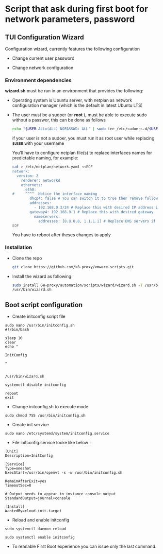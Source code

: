 # Script that ask during first boot for network parameters, password

## TUI Configuration Wizard

Configuration wizard, currently features the following configuration

- Change current user password

- Change network configuration

### Environment dependencies

**wizard.sh** must be run in an environment that provides the following:

- Operating system is Ubuntu server, with netplan as network configuration manager (which is the default in latest Ubuntu LTS)

- The user must be a sudoer (or **root** ), must be able to execute sudo without a passwor, this can be done as follows
  
  ```bash
  echo "$USER ALL=(ALL) NOPASSWD: ALL" | sudo tee /etc/sudoers.d/$USER
  ```
  
  if your user is not a sudoer, you must run it as root user while replacing **`$USER`** with your username

  You'll have to configure netplan file(s) to replace interfaces names for predictable naming, for example:
  
  ```bash
  cat > /etc/netplan/network.yaml <<EOF
  network:
    version: 2
      renderer: networkd
      ethernets:
        eth0:
  #     ^^^^  Notice the interface naming
          dhcp4: false # You can switch it to true then remove following lines
          addresses:
            - 192.168.0.3/24 # Replace this with desired IP address in CIDR format
          gateway4: 192.168.0.1 # Replace this with desired gateway
            nameservers:
              addresses: [8.8.8.8, 1.1.1.1] # Replace DNS servers if needed
  EOF
  ```
  
  You have to reboot after theses changes to apply

### Installation

- Clone the repo
  
  ```bash
  git clone https://github.com/k8-proxy/vmware-scripts.git
  ```

- Install the wizard as following
  
  ```bash
  sudo install GW-proxy/automation/scripts/wizard/wizard.sh -T /usr/bin/wizard.sh -m 0755
  /usr/bin/wizard.sh
  ```

## Boot script configuration

- Create initconfig script file
```
sudo nano /usr/bin/initconfig.sh
#!/bin/bash

sleep 10
clear
echo "

InitConfig

"


/usr/bin/wizard.sh

systemctl disable initconfig

reboot
exit
```

- Change initconfig.sh to execute mode 
```
sudo chmod 755 /usr/bin/initconfig.sh
```	
- Create init service
```
sudo nano /etc/systemd/system/initconfig.service
```
- File initconfig.service looke like below :
```
[Unit]
Description=InitConfig

[Service]
Type=oneshot
ExecStart=/usr/bin/openvt -s -w /usr/bin/initconfig.sh

RemainAfterExit=yes
TimeoutSec=0

# Output needs to appear in instance console output
StandardOutput=journal+console

[Install]
WantedBy=cloud-init.target
```
- Reload and enable initconfig
```
sudo systemctl daemon-reload
	
sudo systemctl enable initconfig
```
 
- To reanable First Boot experience you can issue only the last command.
